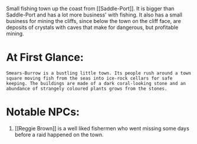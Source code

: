 Small fishing town up the coast from [[Saddle-Port]]. It is bigger than Saddle-Port and has a lot more business' with fishing. It also has a small business for mining the cliffs, since below the town on the cliff face, are deposits of crystals with caves that make for dangerous, but profitable mining. 

# At First Glance:
	Smears-Burrow is a bustling little town. Its people rush around a town square moving fish from the seas into ice-rock cellars for safe keeping. The buildings are made of a dark coral-looking stone and an abundance of strangely coloured plants grows from the stones. 


# Notable NPCs:
1. [[Reggie Brown]] is a well liked fishermen who went missing some days before a raid happened on the town.
